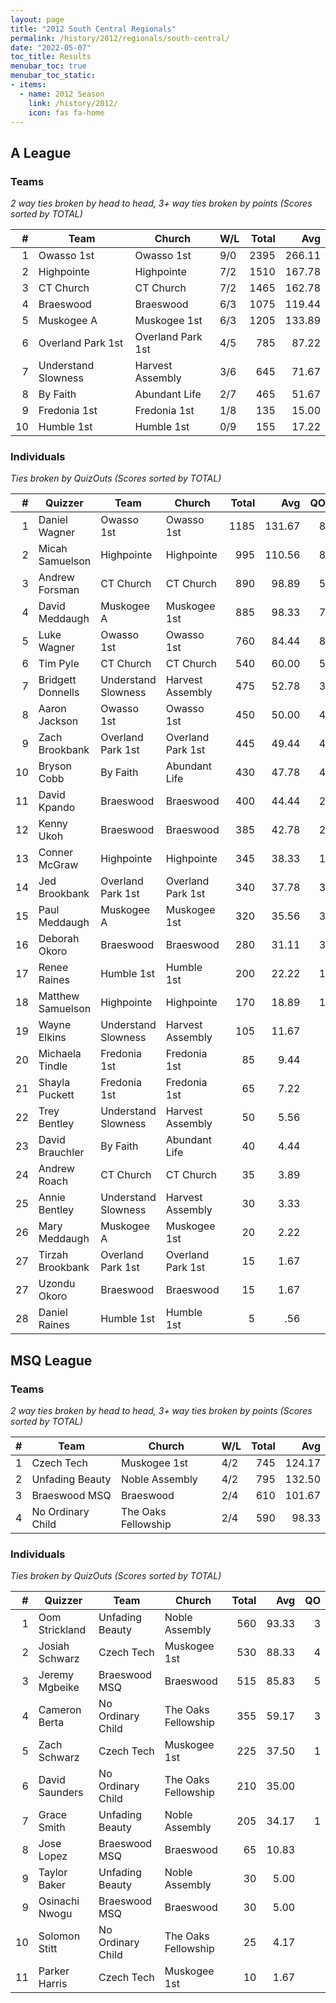 ```yaml
---
layout: page
title: "2012 South Central Regionals"
permalink: /history/2012/regionals/south-central/
date: "2022-05-07"
toc_title: Results
menubar_toc: true
menubar_toc_static:
- items:
  - name: 2012 Season
    link: /history/2012/
    icon: fas fa-home
---
```


## A League

### Teams

*2 way ties broken by head to head, 3+ way ties broken by points (Scores sorted by TOTAL)*

| #  | Team                | Church            | W/L | Total | Avg    |
|---:|---------------------|-------------------|-----|------:|-------:|
| 1  | Owasso 1st          | Owasso 1st        | 9/0 | 2395  | 266.11 |
| 2  | Highpointe          | Highpointe        | 7/2 | 1510  | 167.78 |
| 3  | CT Church           | CT Church         | 7/2 | 1465  | 162.78 |
| 4  | Braeswood           | Braeswood         | 6/3 | 1075  | 119.44 |
| 5  | Muskogee A          | Muskogee 1st      | 6/3 | 1205  | 133.89 |
| 6  | Overland Park 1st   | Overland Park 1st | 4/5 | 785   | 87.22  |
| 7  | Understand Slowness | Harvest Assembly  | 3/6 | 645   | 71.67  |
| 8  | By Faith            | Abundant Life     | 2/7 | 465   | 51.67  |
| 9  | Fredonia 1st        | Fredonia 1st      | 1/8 | 135   | 15.00  |
| 10 | Humble 1st          | Humble 1st        | 0/9 | 155   | 17.22  |

### Individuals

*Ties broken by QuizOuts (Scores sorted by TOTAL)*

| #  | Quizzer           | Team                | Church            | Total | Avg    | QO |
|---:|-------------------|---------------------|-------------------|------:|-------:|---:|
| 1  | Daniel Wagner     | Owasso 1st          | Owasso 1st        | 1185  | 131.67 | 8  |
| 2  | Micah Samuelson   | Highpointe          | Highpointe        | 995   | 110.56 | 8  |
| 3  | Andrew Forsman    | CT Church           | CT Church         | 890   | 98.89  | 5  |
| 4  | David Meddaugh    | Muskogee A          | Muskogee 1st      | 885   | 98.33  | 7  |
| 5  | Luke Wagner       | Owasso 1st          | Owasso 1st        | 760   | 84.44  | 8  |
| 6  | Tim Pyle          | CT Church           | CT Church         | 540   | 60.00  | 5  |
| 7  | Bridgett Donnells | Understand Slowness | Harvest Assembly  | 475   | 52.78  | 3  |
| 8  | Aaron Jackson     | Owasso 1st          | Owasso 1st        | 450   | 50.00  | 4  |
| 9  | Zach Brookbank    | Overland Park 1st   | Overland Park 1st | 445   | 49.44  | 4  |
| 10 | Bryson Cobb       | By Faith            | Abundant Life     | 430   | 47.78  | 4  |
| 11 | David Kpando      | Braeswood           | Braeswood         | 400   | 44.44  | 2  |
| 12 | Kenny Ukoh        | Braeswood           | Braeswood         | 385   | 42.78  | 2  |
| 13 | Conner McGraw     | Highpointe          | Highpointe        | 345   | 38.33  | 1  |
| 14 | Jed Brookbank     | Overland Park 1st   | Overland Park 1st | 340   | 37.78  | 3  |
| 15 | Paul Meddaugh     | Muskogee A          | Muskogee 1st      | 320   | 35.56  | 3  |
| 16 | Deborah Okoro     | Braeswood           | Braeswood         | 280   | 31.11  | 3  |
| 17 | Renee Raines      | Humble 1st          | Humble 1st        | 200   | 22.22  | 1  |
| 18 | Matthew Samuelson | Highpointe          | Highpointe        | 170   | 18.89  | 1  |
| 19 | Wayne Elkins      | Understand Slowness | Harvest Assembly  | 105   | 11.67  |    |
| 20 | Michaela Tindle   | Fredonia 1st        | Fredonia 1st      | 85    | 9.44   |    |
| 21 | Shayla Puckett    | Fredonia 1st        | Fredonia 1st      | 65    | 7.22   |    |
| 22 | Trey Bentley      | Understand Slowness | Harvest Assembly  | 50    | 5.56   |    |
| 23 | David Brauchler   | By Faith            | Abundant Life     | 40    | 4.44   |    |
| 24 | Andrew Roach      | CT Church           | CT Church         | 35    | 3.89   |    |
| 25 | Annie Bentley     | Understand Slowness | Harvest Assembly  | 30    | 3.33   |    |
| 26 | Mary Meddaugh     | Muskogee A          | Muskogee 1st      | 20    | 2.22   |    |
| 27 | Tirzah Brookbank  | Overland Park 1st   | Overland Park 1st | 15    | 1.67   |    |
| 27 | Uzondu Okoro      | Braeswood           | Braeswood         | 15    | 1.67   |    |
| 28 | Daniel Raines     | Humble 1st          | Humble 1st        | 5     | .56    |    |

## MSQ League

### Teams

*2 way ties broken by head to head, 3+ way ties broken by points (Scores sorted by TOTAL)*

| # | Team              | Church              | W/L | Total | Avg    |
|--:|-------------------|---------------------|-----|------:|-------:|
| 1 | Czech Tech        | Muskogee 1st        | 4/2 | 745   | 124.17 |
| 2 | Unfading Beauty   | Noble Assembly      | 4/2 | 795   | 132.50 |
| 3 | Braeswood MSQ     | Braeswood           | 2/4 | 610   | 101.67 |
| 4 | No Ordinary Child | The Oaks Fellowship | 2/4 | 590   | 98.33  |

### Individuals

*Ties broken by QuizOuts (Scores sorted by TOTAL)*

| #  | Quizzer        | Team              | Church              | Total | Avg   | QO |
|---:|----------------|-------------------|---------------------|------:|------:|---:|
| 1  | Oom Strickland | Unfading Beauty   | Noble Assembly      | 560   | 93.33 | 3  |
| 2  | Josiah Schwarz | Czech Tech        | Muskogee 1st        | 530   | 88.33 | 4  |
| 3  | Jeremy Mgbeike | Braeswood MSQ     | Braeswood           | 515   | 85.83 | 5  |
| 4  | Cameron Berta  | No Ordinary Child | The Oaks Fellowship | 355   | 59.17 | 3  |
| 5  | Zach Schwarz   | Czech Tech        | Muskogee 1st        | 225   | 37.50 | 1  |
| 6  | David Saunders | No Ordinary Child | The Oaks Fellowship | 210   | 35.00 |    |
| 7  | Grace Smith    | Unfading Beauty   | Noble Assembly      | 205   | 34.17 | 1  |
| 8  | Jose Lopez     | Braeswood MSQ     | Braeswood           | 65    | 10.83 |    |
| 9  | Taylor Baker   | Unfading Beauty   | Noble Assembly      | 30    | 5.00  |    |
| 9  | Osinachi Nwogu | Braeswood MSQ     | Braeswood           | 30    | 5.00  |    |
| 10 | Solomon Stitt  | No Ordinary Child | The Oaks Fellowship | 25    | 4.17  |    |
| 11 | Parker Harris  | Czech Tech        | Muskogee 1st        | 10    | 1.67  |    |
